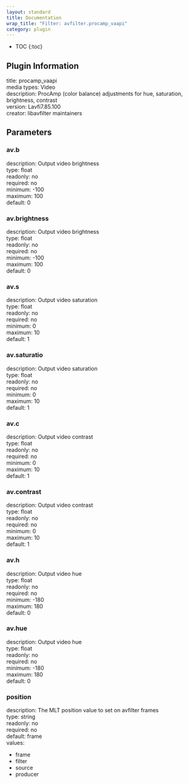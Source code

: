 ```yaml
---
layout: standard
title: Documentation
wrap_title: "Filter: avfilter.procamp_vaapi"
category: plugin
---
```

* TOC
{:toc}

## Plugin Information

title: procamp_vaapi  
media types:
Video  
description: ProcAmp (color balance) adjustments for hue, saturation, brightness, contrast  
version: Lavfi7.85.100  
creator: libavfilter maintainers  

## Parameters

### av.b

  
description:
Output video brightness  
type: float  
readonly: no  
required: no  
minimum: -100  
maximum: 100  
default: 0  

### av.brightness

  
description:
Output video brightness  
type: float  
readonly: no  
required: no  
minimum: -100  
maximum: 100  
default: 0  

### av.s

  
description:
Output video saturation  
type: float  
readonly: no  
required: no  
minimum: 0  
maximum: 10  
default: 1  

### av.saturatio

  
description:
Output video saturation  
type: float  
readonly: no  
required: no  
minimum: 0  
maximum: 10  
default: 1  

### av.c

  
description:
Output video contrast  
type: float  
readonly: no  
required: no  
minimum: 0  
maximum: 10  
default: 1  

### av.contrast

  
description:
Output video contrast  
type: float  
readonly: no  
required: no  
minimum: 0  
maximum: 10  
default: 1  

### av.h

  
description:
Output video hue  
type: float  
readonly: no  
required: no  
minimum: -180  
maximum: 180  
default: 0  

### av.hue

  
description:
Output video hue  
type: float  
readonly: no  
required: no  
minimum: -180  
maximum: 180  
default: 0  

### position

  
description:
The MLT position value to set on avfilter frames  
type: string  
readonly: no  
required: no  
default: frame  
values:  

* frame
* filter
* source
* producer

